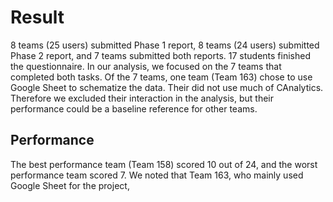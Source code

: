 # Result

8 teams (25 users) submitted Phase 1 report, 8 teams (24 users) submitted Phase 2 report, and 7 teams submitted both reports. 17 students finished the questionnaire. In our analysis, we focused on the 7 teams that completed both tasks. Of the 7 teams, one team (Team 163) chose to use Google Sheet to schematize the data. Their did not use much of CAnalytics. Therefore we excluded their interaction in the analysis, but their performance could be a baseline reference for other teams.

## Performance
The best performance team (Team 158) scored 10 out of 24, and the worst performance team scored 7. We noted that Team 163, who mainly used Google Sheet for the project,

